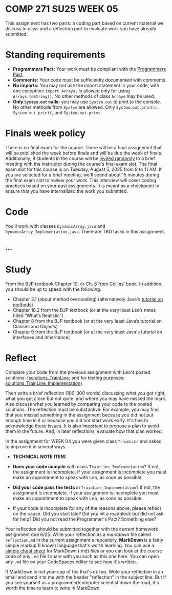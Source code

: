 # COMP 271 SU25 WEEK 05

This assignment has two parts: a coding part based on current material we discuss in class and a reflection part to evaluate work you have already submitted.


# Standing requirements

* **Programmers Pact:** Your work must be compliant with the [Programmers Pact](./ProgrammerPact.pdf). 
* **Comments:** Your code must be sufficiently documented with comments.
* **No imports:** You may not use the import statement in your code, with one exception: `import Arrays;` is allowed only for using `Arrays.toString()`. No other methods of class `Arrays` may be used.
* **Only `System.out` calls:** you may use `System.out` to print to the console. No other methods from `System` are allowed. Only `System.out.println`, `System.out.printf`, and `System.out.print`. 

# Finals week policy

There is no final exam for the course. There will be a final assignemnt that will be published the week before finals and will be due the week of finals. Additionally, 8 students in the course will be [invited randomly](https://github.com/lgreco/random-selection-final-oral) to a brief meeting with the instructor during the course's final exam slot. The final exam slot for this course is on Tuesday, August 5, 2025 from 9 to 11 AM. If you are selected for a brief meeting, we'll spend about 15 minutes during the final exam slot to review your work. This interview will cover coding practices based on your past assignments. It is meant as a checkpoint to ensure that you have internalized the work you submitted.

# Code

You'll work with classes `DynamicArray.java` and `DynamicArray_Implementation.java`. There are TBD tasks in this assignment.

## ...


# Study

From the BJP textbook Chapter 10; or [Ch. 6 from Collins’ book](https://learning.oreilly.com/library/view/data-structures-and/9780470482674/13-chapter06.html). In addition, you should be up to speed with the following.

* Chapter 3.1 (about method overloading) (alternatively Java's [tutorial on methods](https://docs.oracle.com/javase/tutorial/java/javaOO/methods.html))
* Chapter 18.2 from the BJP textbook (or at the very least Leo’s notes titled “What’s Realistic”)
* Chapter 8 from the BJP textbook (or at the very least Java’s tutorial on Classes and Objects)
* Chapter 9 from the BJP textbook (or at the very least Java's tutorial on interfaces and inheritance)

# Reflect

Compare your code from the previous assignment with Leo's posted solutions: ([solutions_TrainLine](https://github.com/lgreco/comp-271-su25-week03/blob/main/solution_TrainLine.java); and for testing purposes: [solutions_TrainLine_Implementation](https://github.com/lgreco/comp-271-su25-week03/blob/main/solution_TrainLine_Implementation.java)). 

Then write a brief reflection (100-300 words) discussing what you got right, what you got close but not quite, and where you may have missed the mark. Also discuss what you learned by comparing your code to the posted solutions. The reflection must be substantive. For example, you may find that you missed something in the assignment because you did not put enough time in it or because you did not start work early. It's fine to acknowledge these issues. It is also important to propose a plan to avoid them in the future. And, in later reflections, evaluate how that plan worked.

In the assignment for WEEK 04 you were given class `TrainLine` and asked to improve it in several ways.

* **TECHNICAL NOTE ITEM:**

* **Does your code compile** with class `TrainLine_Implemnetation`? If not, the assignment is incomplete. If your assignment is incomplete you must make an appointment to speak with Leo, as soon as possible.

* **Did your code pass the tests** in `TrainLine_Implementation`? If not, the assignment is incomplete. If your assignment is incomplete you must make an appointment to speak with Leo, as soon as possible.

* If your code is incomplete for any of the reasons above, please reflect on the cause. Did you start late? Did you hit a roadblock but did not ask for help? Did you not read the Programmer's Pact? Something else?


Your reflection should be submitted together with the current homework assignment due 6/25. Write your reflection as a *markdown* file called `reflection.md` in the current assignment's repository. **MarkDown** is a fairly simple markup (I know!) language that's worth learning. You can use a [simple cheat sheet](https://www.markdownguide.org/basic-syntax/) for MarkDown (.md) files or you can look at the course code of any `.md` file I share with you such as this one here. You can open any `.md` file on your CodeSpaces editor to see how it's written. 

If MarkDown is not your cup of tea that's ok too. Write your reflection in an email and send it to me with the header "reflection" in the subject line. But if you see yourself as a programmer/computer scientist down the road, it's worth the time to learn to write in MarkDown.
